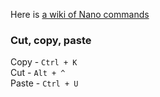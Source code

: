 Here is [a wiki of Nano commands](https://wiki.gentoo.org/wiki/Nano)

### Cut, copy, paste

Copy - `Ctrl + K`  
Cut - `Alt + ^`  
Paste - `Ctrl + U`  
